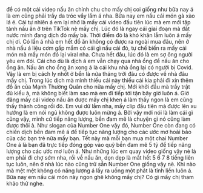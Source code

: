 để có một cái video nấu ăn chỉnh chu cho mấy chị coi giống như bữa nay á là em cũng phải trầy da tróc vẩy lắm á nha. Bữa nay em nấu cái món gà xào lá é. Cái tự nhiên á em lại nhớ là mấy cái video đầu tiên lúc mà em mới tập tành nấu ăn ở trên TikTok nè mấy chị. Lúc đó là ngay cái giai đoạn mà đất nước mình đang dịch đó mấy bà. Thời điểm đó là khó khăn lắm luôn á mấy chị ơi. Có lần á nhà em hết đồ ăn không có được ra ngoài mua đâu, nên ở nhà nấu á liệu cơm gấp mắm có cái gì nấu cái đó, tự chế biến ra mấy cái món mà mấy món đó lại viral nha. Chưa hết đâu, lúc đó là em sợ ông người yêu em đói. Cái cho dù là dịch á em vẫn chạy qua nhà ổng để nấu ăn cho ổng ăn. Nấu ăn cho ổng ăn xong á là cái khu nhà ổng lại có người bị Covid. Vậy là em bị cách ly nhốt ở bển là nửa tháng trời đâu có được về nhà đâu mấy chị. Trong lúc dịch mà mình thiếu cái này thiếu cái kia phải đi xin thêm đồ ăn của Mạnh Thường Quân cho nữa mấy chị. Mới khởi đầu mà trầy trật đủ kiểu à, mà không biết làm sao mà em đi tiếp tới tận bây giờ luôn á. Giờ đăng mấy cái video nấu ăn được mấy chị khen á làm thấy ngon là em cũng thấy thành công rồi đó. Em vui dữ lắm nha, mấy clip đầu tiên mà được lên xu hướng là em nói ngủ không được luôn mừng á. Bởi vậy mới nói là làm cái gì cũng vậy, mình cứ tiếp năng lượng, bền đam mê là chuyện gì nó cũng làm được thôi à. Như slogan của Number One vậy đó, Number One còn đang có chiến dịch bền đam mê á để tiếp tục năng lượng cho các ước mơ hoài bảo của các bạn trẻ nữa mấy bạn. Tết này mà mỗi bạn mua một chai Number One á là bạn đã trực tiếp đóng góp vào quỹ bền đam mê 5 tỷ để tiếp năng lượng cho các ước mơ luôn á. Như những lúc em quay video giống vậy nè là em phải đi chợ sớm nha, rồi về nấu ăn, dọn dẹp là mất hết 5 6 7 8 tiếng liên tục luôn, nên ở nhà lúc nào cũng trữ sẵn Number One giống vậy nè. Khi nào mà mệt mệt không có năng lượng á lấy ra uống một phát là tỉnh liền luôn á. Bữa nay em nấu cái món này ngon ghê không mấy chị? Có gì mấy chị tham khảo thử nghe.